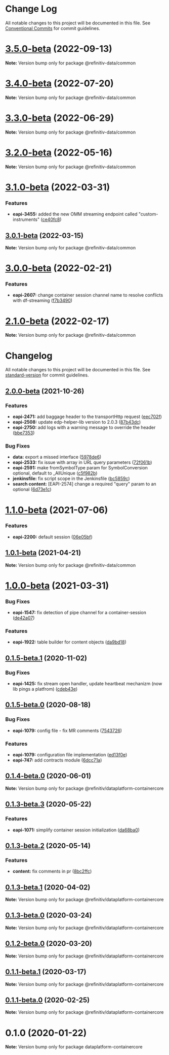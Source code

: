 # Change Log

All notable changes to this project will be documented in this file.
See [Conventional Commits](https://conventionalcommits.org) for commit guidelines.

# [3.5.0-beta](https://git.sami.int.thomsonreuters.com/dapi/rdp-library-typescript/compare/3.4.0-beta...3.5.0-beta) (2022-09-13)

**Note:** Version bump only for package @refinitiv-data/common





# [3.4.0-beta](https://git.sami.int.thomsonreuters.com/dapi/rdp-library-typescript/compare/3.3.0-beta...3.4.0-beta) (2022-07-20)

**Note:** Version bump only for package @refinitiv-data/common





# [3.3.0-beta](https://git.sami.int.thomsonreuters.com/dapi/rdp-library-typescript/compare/3.2.0-beta...3.3.0-beta.0) (2022-06-29)

**Note:** Version bump only for package @refinitiv-data/common





# [3.2.0-beta](https://git.sami.int.thomsonreuters.com/dapi/rdp-library-typescript/compare/3.1.0-beta...3.2.0-beta) (2022-05-16)

**Note:** Version bump only for package @refinitiv-data/common





# [3.1.0-beta](https://git.sami.int.thomsonreuters.com/dapi/rdp-library-typescript/compare/3.0.1-beta...3.1.0-beta) (2022-03-31)


### Features

* **eapi-3455:** added the new OMM streaming endpoint called "custom-instruments" ([ce40fc8](https://git.sami.int.thomsonreuters.com/dapi/rdp-library-typescript/commits/ce40fc8098e315ab1e2c3d1c120a22b8176396bf))





## [3.0.1-beta](https://git.sami.int.thomsonreuters.com/dapi/rdp-library-typescript/compare/3.0.0-beta...3.0.1-beta) (2022-03-15)

**Note:** Version bump only for package @refinitiv-data/common





# [3.0.0-beta](https://git.sami.int.thomsonreuters.com/dapi/rdp-library-typescript/compare/2.1.0-beta...3.0.0-beta) (2022-02-21)


### Features

* **eapi-2607:** change container session channel name to resolve conflicts with df-streaming ([f7b3490](https://git.sami.int.thomsonreuters.com/dapi/rdp-library-typescript/commits/f7b3490647d2795502c45a49f7969e1607dbf93b))





# [2.1.0-beta](https://git.sami.int.thomsonreuters.com/dapi/rdp-library-typescript/compare/2.0.0-beta...2.1.0-beta) (2022-02-17)

**Note:** Version bump only for package @refinitiv-data/common





# Changelog

All notable changes to this project will be documented in this file. See [standard-version](https://github.com/conventional-changelog/standard-version) for commit guidelines.

## [2.0.0-beta](https://git.sami.int.thomsonreuters.com/dapi/rdp-library-typescript/compare/2.0.0-nightly.1...2.0.0-beta) (2021-10-26)


### Features

* **eapi-2471:** add baggage header to the transportHttp request ([eec702f](https://git.sami.int.thomsonreuters.com/dapi/rdp-library-typescript/commit/eec702f2ff28ffd1e5fc210af5260361348c43c2))
* **eapi-2508:** update edp-helper-lib version to 2.0.3 ([87b43dc](https://git.sami.int.thomsonreuters.com/dapi/rdp-library-typescript/commit/87b43dc60cb6bb36c874da8476d78a87245d8dbd))
* **eapi-2750:** add logs with a warning message to override the header ([bbe7353](https://git.sami.int.thomsonreuters.com/dapi/rdp-library-typescript/commit/bbe735309432315f68e9bb64e2c22eea86168bc0))


### Bug Fixes

* **data:** export a missed interface ([5978de6](https://git.sami.int.thomsonreuters.com/dapi/rdp-library-typescript/commit/5978de6feeaed10ab2a994d63240fa4e6eb43df9))
* **eapi-2533:** fix issue with array in URL query parameters ([72f061b](https://git.sami.int.thomsonreuters.com/dapi/rdp-library-typescript/commit/72f061bb0f75383add9556234e31d09444a6d211))
* **eapi-2591:** make fromSymbolType param for SymbolConversion optional, default to _AllUnique ([c5f982b](https://git.sami.int.thomsonreuters.com/dapi/rdp-library-typescript/commit/c5f982b072f5bc102cb05a5394f6379f858cfefc))
* **jenkinsfile:** fix script scope in the Jenkinsfile ([bc5859c](https://git.sami.int.thomsonreuters.com/dapi/rdp-library-typescript/commit/bc5859c0281cda24307f28f2356d8a23fe6b9e9d))
* **search content:** [EAPI-2574] change a required "query" param to an optional ([6d73e1c](https://git.sami.int.thomsonreuters.com/dapi/rdp-library-typescript/commit/6d73e1c489b907ed6b5100858cb0b340f3b0c05d))

# [1.1.0-beta](https://git.sami.int.thomsonreuters.com/dapi/rdp-library-typescript/compare/1.0.1-beta...1.1.0-beta) (2021-07-06)


### Features

* **eapi-2200:** default session ([06e05bf](https://git.sami.int.thomsonreuters.com/dapi/rdp-library-typescript/commits/06e05bf16a38bbdf8b777f4c017dd0eb22603bd6))





## [1.0.1-beta](https://git.sami.int.thomsonreuters.com/dapi/rdp-library-typescript/compare/1.0.0-beta...1.0.1-beta) (2021-04-21)

**Note:** Version bump only for package @refinitiv-data/common





# [1.0.0-beta](https://git.sami.int.thomsonreuters.com/dapi/rdp-library-typescript/compare/0.2.0-beta.0-RW...1.0.0-beta) (2021-03-31)


### Bug Fixes

* **eapi-1547:** fix detection of pipe channel for a container-session ([de42a07](https://git.sami.int.thomsonreuters.com/dapi/rdp-library-typescript/commits/de42a075927ef4935485e7cc7558a9e47443af0b))


### Features

* **eapi-1922:** table builder for content objects ([da9bd18](https://git.sami.int.thomsonreuters.com/dapi/rdp-library-typescript/commits/da9bd189b0128908de0661feb6535a21ca208b6f))





## [0.1.5-beta.1](https://git.sami.int.thomsonreuters.com/dapi/rdp-library-typescript/compare/0.1.5-beta.0-dev-internal...0.1.5-beta.1) (2020-11-02)


### Bug Fixes

* **eapi-1425:** fix stream open handler, update heartbeat mechanizm (now lib pings a platfrom) ([cdeb43e](https://git.sami.int.thomsonreuters.com/dapi/rdp-library-typescript/commits/cdeb43ee77788a641eeef6df0d68b43012c392aa))





## [0.1.5-beta.0](https://git.sami.int.thomsonreuters.com/dapi/rdp-library-typescript/compare/0.1.4-beta.0...0.1.5-beta.0) (2020-08-18)


### Bug Fixes

* **eapi-1079:** config file - fix MR comments ([7543726](https://git.sami.int.thomsonreuters.com/dapi/rdp-library-typescript/commits/754372641d9804ad3a9ebf20f746b6fbe64e7e1d))


### Features

* **eapi-1079:** configuration file implementation ([ed13f0e](https://git.sami.int.thomsonreuters.com/dapi/rdp-library-typescript/commits/ed13f0edafb816ad18060893a62c7804a6f6765e))
* **eapi-747:** add contracts module ([6dcc71a](https://git.sami.int.thomsonreuters.com/dapi/rdp-library-typescript/commits/6dcc71afaa1ebb7171b4ca9334340f46ca1446e9))





## [0.1.4-beta.0](https://git.sami.int.thomsonreuters.com/dapi/rdp-library-typescript/compare/0.1.3-beta.3...0.1.4-beta.0) (2020-06-01)

**Note:** Version bump only for package @refinitiv/dataplatform-containercore





## [0.1.3-beta.3](https://git.sami.int.thomsonreuters.com/dapi/rdp-library-typescript/compare/0.1.3-beta.2...0.1.3-beta.3) (2020-05-22)


### Features

* **eapi-1071:** simplify container session initialization ([da68ba0](https://git.sami.int.thomsonreuters.com/dapi/rdp-library-typescript/commits/da68ba0ed27009a19262ff19b10e4656bb1c8955))





## [0.1.3-beta.2](https://git.sami.int.thomsonreuters.com/dapi/rdp-library-typescript/compare/0.1.3-beta.1...0.1.3-beta.2) (2020-05-14)


### Features

* **content:** fix comments in pr ([8bc2ffc](https://git.sami.int.thomsonreuters.com/dapi/rdp-library-typescript/commits/8bc2ffc50312627bb952559a1b21bc839963b6a0))






## [0.1.3-beta.1](https://git.sami.int.thomsonreuters.com/dapi/rdp-library-typescript/compare/0.1.2-beta.0...0.1.3-beta.1) (2020-04-02)

**Note:** Version bump only for package @refinitiv/dataplatform-containercore





## [0.1.3-beta.0](https://git.sami.int.thomsonreuters.com/dapi/rdp-library-typescript/compare/0.1.2-beta.0...0.1.3-beta.0) (2020-03-24)

**Note:** Version bump only for package @refinitiv/dataplatform-containercore





## [0.1.2-beta.0](https://git.sami.int.thomsonreuters.com/dapi/rdp-library-typescript/compare/0.1.1-beta.1...0.1.2-beta.0) (2020-03-20)

**Note:** Version bump only for package @refinitiv/dataplatform-containercore





## [0.1.1-beta.1](https://git.sami.int.thomsonreuters.com/dapi/rdp-library-typescript/compare/0.1.1-beta.0...0.1.1-beta.1) (2020-03-17)

**Note:** Version bump only for package @refinitiv/dataplatform-containercore





## [0.1.1-beta.0](https://git.sami.int.thomsonreuters.com/dapi/rdp-library-typescript/compare/0.1.0...0.1.1-beta.0) (2020-02-25)

**Note:** Version bump only for package @refinitiv/dataplatform-containercore





# 0.1.0 (2020-01-22)

**Note:** Version bump only for package dataplatform-containercore
